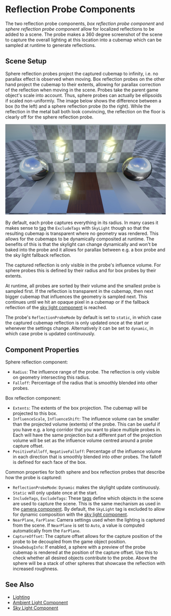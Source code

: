 # Reflection Probe Components

The two reflection probe components, *box reflection probe component* and *sphere reflection probe component* allow for localized reflections to be added to a scene. The probe makes a 360 degree screenshot of the scene to capture the overall lighting at this location into a cubemap which can be sampled at runtime to generate reflections.

## Scene Setup

Sphere reflection probes project the captured cubemap to infinity, i.e. no parallax effect is observed when moving. Box reflection probes on the other hand project the cubemap to their extents, allowing for parallax correction of the reflection when moving in the scene.
Probes take the parent game object's scale into account. Thus, sphere probes can actually be ellipsoids if scaled non-uniformly. The image below shows the difference between a box (to the left) and a sphere reflection probe (to the right). While the reflection in the metal ball both look convincing, the reflection on the floor is clearly off for the sphere reflection probe.

![Box vs sphere reflection probe](media/reflection-probes.jpg)

By default, each probe captures everything in its radius. In many cases it makes sense to [tag](../../projects/tags.md) the `ExcludeTags` with `SkyLight` though so that the resulting cubemap is transparent where no geometry was rendered. This allows for the cubemaps to be dynamically composited at runtime. The benefits of this is that the skylight can change dynamically and won't be baked into the probe and it allows for parallax between e.g. a box probe and the sky light fallback reflection.

The captured reflection is only visible in the probe's influence volume. For sphere probes this is defined by their radius and for box probes by their extents.

At runtime, all probes are sorted by their volume and the smallest probe is sampled first. If the reflection is transparent in the cubemap, then next bigger cubemap that influences the geometry is sampled next. This continues until we hit an opaque pixel in a cubemap or if the fallback reflection of the [sky light component](sky-light-component.md) is reached.

The probe's `ReflectionProbeMode` by default is set to `static`, in which case the captured cubemap reflection is only updated once at the start or whenever the settings change. Alternatively it can be set to `dynamic`, in which case probe is updated  continuously.

## Component Properties

Sphere reflection component:

* `Radius`: The influence range of the probe. The reflection is only visible on geometry intersecting this radius.
* `Falloff`: Percentage of the radius that is smoothly blended into other probes.

Box reflection component:

* `Extents`: The extents of the box projection. The cubemap will be projected to this box.
* `InfluenceScale`, `InfluenceShift`: The influence volume can be smaller than the projected volume (extents) of the probe. This can be useful if you have e.g. a long corridor that you want to place multiple probes in. Each will have the same projection but a different part of the projection volume will be set as the influence volume centred around a probe capture offset.
* `PositiveFalloff`, `NegativeFalloff`: Percentage of the influence volume in each direction that is smoothly blended into other probes. The falloff is defined for each face of the box.

Common properties for both sphere and box reflection probes that describe how the probe is captured:

* `ReflectionProbeMode`: `Dynamic` makes the skylight update continuously. `Static` will only update once at the start.
* `IncludeTags`, `ExcludeTags`: These [tags](../../projects/tags.md) define which objects in the scene are used to capture the scene. This is the same mechanism as used in the [camera component](../camera-component.md). By default, the `SkyLight` tag is excluded to allow for dynamic composition with the [sky light component](sky-light-component.md).
* `NearPlane`, `FarPlane`: Camera settings used when the lighting is captured from the scene. If `NearPlane` is set to `Auto`, a value is computed automatically from the `FarPlane`.
* `CaptureOffset`: The capture offset allows for the capture position of the probe to be decoupled from the game object position.
* `ShowDebugInfo`: If enabled, a sphere with a preview of the probe cubemap is rendered at the position of the capture offset. Use this to check whether all desired objects contribute to the probe. Above the sphere will be a stack of other spheres that showcase the reflection with increased roughness.

## See Also

* [Lighting](lighting-overview.md)
* [Ambient Light Component](ambient-light-component.md)
* [Sky Light Component](sky-light-component.md)
